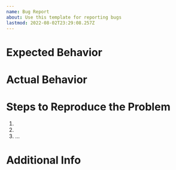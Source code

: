```yaml
---
name: Bug Report
about: Use this template for reporting bugs
lastmod: 2022-08-02T23:29:08.257Z
---
```


# Expected Behavior

<!-- Write out what the site should be doing here. -->

# Actual Behavior

<!-- Write out what the site is doing here that is not expected. -->

# Steps to Reproduce the Problem

1. 
1. 
1. ...

# Additional Info

<!-- Optional. If there's any additional information that you have, mention it here. -->
<!-- You can attach screenshots too by pasting them in the window. -->
